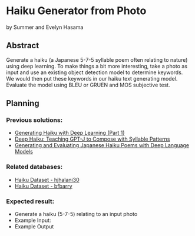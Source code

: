 # Haiku Generator from Photo
by Summer and Evelyn Hasama
## Abstract

Generate a haiku (a Japanese 5-7-5 syllable poem often relating to nature) using deep learning. To make things a bit more interesting, take a photo as input and use an existing object detection model to determine keywords. We would then put these keywords in our haiku text generating model. Evaluate the model using BLEU or GRUEN and MOS subjective test.

## Planning

### Previous solutions: 
- [Generating Haiku with Deep Learning (Part 1)](https://towardsdatascience.com/generating-haiku-with-deep-learning-dbf5d18b4246)
- [Deep Haiku: Teaching GPT-J to Compose with Syllable Patterns](https://towardsdatascience.com/deep-haiku-teaching-gpt-j-to-compose-with-syllable-patterns-5234bca9701)
- [Generating and Evaluating Japanese Haiku Poems with Deep Language Models](https://www.nvidia.com/en-us/on-demand/session/gtcspring21-p31430/)   

### Related databases:
- [Haiku Dataset - hjhalani30](https://www.kaggle.com/datasets/hjhalani30/haiku-dataset)
- [Haiku Dataset - bfbarry](https://www.kaggle.com/datasets/bfbarry/haiku-dataset)

### Expected result:
- Generate a haiku (5-7-5) relating to an input photo
- Example Input:
- Example Output
